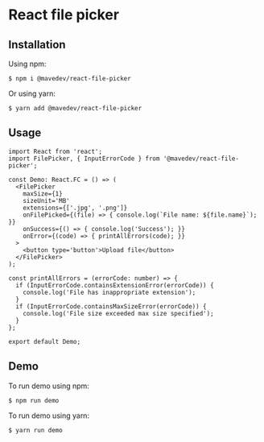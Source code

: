 # React file picker
## Installation
Using npm:
```shell
$ npm i @mavedev/react-file-picker
```
Or using yarn:
```shell
$ yarn add @mavedev/react-file-picker
```
## Usage
```tsx
import React from 'react';
import FilePicker, { InputErrorCode } from '@mavedev/react-file-picker';

const Demo: React.FC = () => (
  <FilePicker
    maxSize={1}
    sizeUnit='MB'
    extensions={['.jpg', '.png']}
    onFilePicked={(file) => { console.log(`File name: ${file.name}`); }}
    onSuccess={() => { console.log('Success'); }}
    onError={(code) => { printAllErrors(code); }}
  >
    <button type='button'>Upload file</button>
  </FilePicker>
);

const printAllErrors = (errorCode: number) => {
  if (InputErrorCode.containsExtensionError(errorCode)) {
    console.log('File has inappropriate extension');
  }
  if (InputErrorCode.containsMaxSizeError(errorCode)) {
    console.log('File size exceeded max size specified');
  }
};

export default Demo;
```
## Demo
To run demo using npm:
```shell
$ npm run demo
```
To run demo using yarn:
```shell
$ yarn run demo
```
